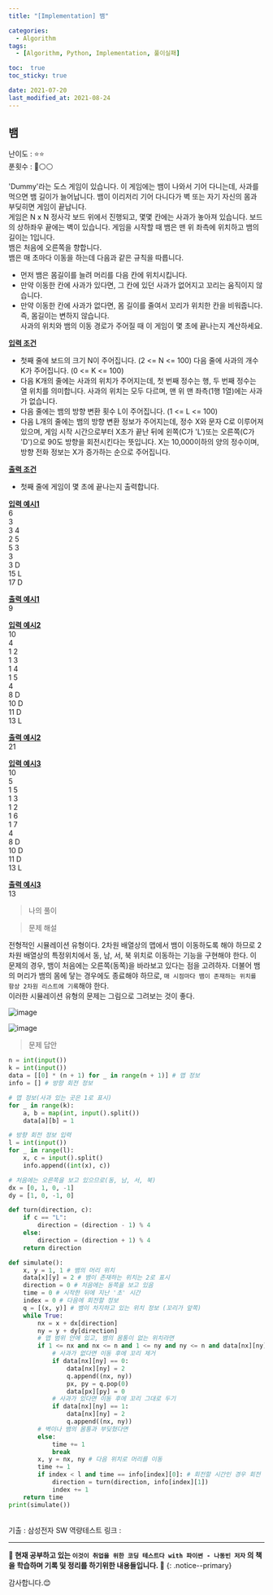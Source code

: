 ```yaml
---
title: "[Implementation] 뱀"

categories:
  - Algorithm
tags:
  - [Algorithm, Python, Implementation, 풀이실패]

toc:  true
toc_sticky: true

date: 2021-07-20
last_modified_at: 2021-08-24
---
```


## 뱀  

난이도 : ⭐⭐  
푼횟수 : 🔴⚪⚪  

'Dummy'라는 도스 게임이 있습니다. 이 게임에는 뱀이 나와서 기어 다니는데, 사과를 먹으면 뱀 길이가 늘어납니다. 뱀이 이리저리 기어 다니다가 벽 또는 자기 자신의 몸과 부딪히면 게임이 끝납니다.  
게임은 N x N 정사각 보드 위에서 진행되고, 몇몇 칸에는 사과가 놓아져 있습니다. 보드의 상하좌우 끝에는 벽이 있습니다. 게임을 시작할 때 뱀은 맨 위 좌측에 위치하고 뱀의 길이는 1입니다.  
뱀은 처음에 오른쪽을 향합니다.  
뱀은 매 초마다 이동을 하는데 다음과 같은 규칙을 따릅니다.  
- 먼저 뱀은 몸길이를 늘려 머리를 다음 칸에 위치시킵니다.  
- 만약 이동한 칸에 사과가 있다면, 그 칸에 있던 사과가 없어지고 꼬리는 움직이지 않습니다.  
- 만약 이동한 칸에 사과가 없다면, 몸 길이를 줄여서 꼬리가 위치한 칸을 비워줍니다. 즉, 몸길이는 변하지 않습니다.  
사과의 위치와 뱀의 이동 경로가 주어질 때 이 게임이 몇 초에 끝나는지 계산하세요.  

**<u>입력 조건</u>**  
- 첫째 줄에 보드의 크기 N이 주어집니다. (2 <= N <= 100) 다음 줄에 사과의 개수 K가 주어집니다. (0 <= K <= 100)  
- 다음 K개의 줄에는 사과의 위치가 주어지는데, 첫 번째 정수는 행, 두 번째 정수는 열 위치를 의미합니다. 사과의 위치는 모두 다르며, 맨 위 맨 좌측(1행 1열)에는 사과가 없습니다.  
- 다음 줄에는 뱀의 방향 변환 횟수 L이 주어집니다. (1 <= L <= 100)  
- 다음 L개의 줄에는 뱀의 방향 변환 정보가 주어지는데, 정수 X와 문자 C로 이루어져 있으며, 게임 시작 시간으로부터 X초가 끝난 뒤에 왼쪽(C가 'L')또는 오른쪽(C가 'D')으로 90도 방향을 회전시킨다는 뜻입니다. X는 10,000이하의 양의 정수이며, 방향 전화 정보는 X가 증가하는 순으로 주어집니다.  

**<u>출력 조건</u>**  
- 첫째 줄에 게임이 몇 초에 끝나는지 출력합니다.  

**<u>입력 예시1</u>**  
6  
3  
3 4  
2 5  
5 3  
3  
3 D  
15 L  
17 D  

**<u>출력 예시1</u>**  
9  

**<u>입력 예시2</u>**  
10  
4  
1 2  
1 3  
1 4  
1 5  
4  
8 D  
10 D  
11 D  
13 L  

**<u>출력 예시2</u>**  
21  

**<u>입력 예시3</u>**  
10  
5  
1 5  
1 3  
1 2  
1 6  
1 7  
4  
8 D  
10 D  
11 D  
13 L  

**<u>출력 예시3</u>**  
13  

> 나의 풀이  

> 문제 해설  

전형적인 시뮬레이션 유형이다. 2차원 배열상의 맵에서 뱀이 이동하도록 해야 하므로 2차원 배열상의 특정위치에서 동, 남, 서, 북 위치로 이동하는 기능을 구현해야 한다. 이 문제의 경우, 뱀이 처음에는 오른쪽(동쪽)을 바라보고 있다는 점을 고려하자. 더불어 뱀의 머리가 뱀의 몸에 닿는 경우에도 종료해야 하므로, `매 시점마다 뱀이 존재하는 위치를 항상 2차원 리스트에 기록`해야 한다.  
이러한 시뮬레이션 유형의 문제는 그림으로 그려보는 것이 좋다.  

![image](https://user-images.githubusercontent.com/37467408/130561447-645a9852-23ed-4d02-9f6c-e4165b78c94d.PNG)  

![image](https://user-images.githubusercontent.com/37467408/130561547-f848e9de-5150-4255-8e1e-367cc7c3f4b6.PNG)

> 문제 답안  

```python
n = int(input())
k = int(input())
data = [[0] * (n + 1) for _ in range(n + 1)] # 맵 정보
info = [] # 방향 회전 정보

# 맵 정보(사과 있는 곳은 1로 표시)
for _ in range(k):
    a, b = map(int, input().split())
    data[a][b] = 1

# 방향 회전 정보 입력
l = int(input())
for _ in range(l):
    x, c = input().split()
    info.append((int(x), c))

# 처음에는 오른쪽을 보고 있으므로(동, 남, 서, 북)
dx = [0, 1, 0, -1]
dy = [1, 0, -1, 0]

def turn(direction, c):
    if c == "L":
        direction = (direction - 1) % 4
    else:
        direction = (direction + 1) % 4
    return direction

def simulate():
    x, y = 1, 1 # 뱀의 머리 위치
    data[x][y] = 2 # 뱀이 존재하는 위치는 2로 표시
    direction = 0 # 처음에는 동쪽을 보고 있음
    time = 0 # 시작한 뒤에 지난 '초' 시간
    index = 0 # 다음에 회전할 정보
    q = [(x, y)] # 뱀이 차지하고 있는 위치 정보 (꼬리가 앞쪽)
    while True:
        nx = x + dx[direction]
        ny = y + dy[direction]
        # 맵 범위 안에 있고, 뱀의 몸통이 없는 위치라면
        if 1 <= nx and nx <= n and 1 <= ny and ny <= n and data[nx][ny] != 2:
            # 사과가 없다면 이동 후에 꼬리 제거
            if data[nx][ny] == 0:
                data[nx][ny] = 2
                q.append((nx, ny))
                px, py = q.pop(0)
                data[px][py] = 0
            # 사과가 있다면 이동 후에 꼬리 그대로 두기
            if data[nx][ny] == 1:
                data[nx][ny] = 2
                q.append((nx, ny))
        # 벽이나 뱀의 몸통과 부딪혔다면
        else:
            time += 1
            break
        x, y = nx, ny # 다음 위치로 머리를 이동
        time += 1
        if index < l and time == info[index][0]: # 회전할 시간인 경우 회전
            direction = turn(direction, info[index][1])
            index += 1
    return time
print(simulate())
```


<br>
기출 : 삼성전자 SW 역량테스트  
링크 : <https://www.acmicpc.net/problem/3190>  

---
**🐢 현재 공부하고 있는 `이것이 취업을 위한 코딩 테스트다 with 파이썬 - 나동빈 저자` 의 책을 학습하며 기록 및 정리를 하기위한 내용들입니다. 🐢**
{: .notice--primary}

감사합니다.😊

